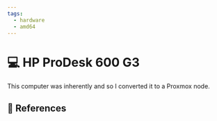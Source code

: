 ```yaml
---
tags:
  - hardware
  - amd64
---
```

# :computer: HP ProDesk 600 G3

This computer was inherently and so I converted it to a Proxmox node.

## :link: References
